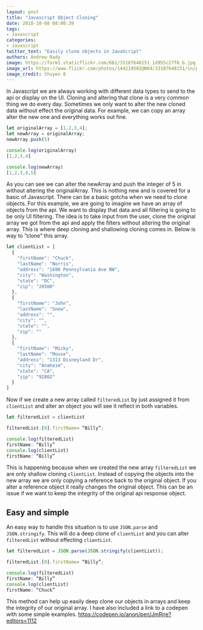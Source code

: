 ```yaml
---
layout: post
title: "Javascript Object Cloning"
date: 2018-10-08 08:00:39
tags:
- Javascript
categories:
- Javascript
twitter_text: "Easily clone objects in JavaScript"
authors: Andrew Rady 
image: https://farm1.staticflickr.com/662/33187648151_1d955c27f8_b.jpg
image_url: https://www.flickr.com/photos/144219502@N04/33187648151/in/photolist-SyFnyc-kwoER4-5JfofT-74J7Tr-93v3Uu-qnMB76-2k6wVZ-hkgDQn-s6ny87-bo5sQU-po3Gcn-avBpY7-agqKqj-onWNK4-asuj8-dV54t7-cDCYSN-qbpekY-qvG8sd-vdB6e-e391ip-4rZG52-vsmwxr-dK52hk-aispHU-7k8waH-fEwnAz-e6msZV-pUg4DB-7fc36Q-mQZiPR-311nS6-qQ13Vj-mkGPf2-AC3kz5-9AJ3Vu-6rdBqX-C6eZ1b-vazcSe-vrtoa7-6rcrvc-jfK8K8-efLNE1-6rcrct-jqq5Q9-6rdBMR-ifJPt6-6rhH1U-fhuyRe-brMosb
image_credit: thuyen 0
---
```

In Javascript we are always working with different data types to send to the api or display on the UI. Cloning and altering that clone is a very common thing we do every day. Sometimes we only want to alter the new cloned data without effect the original data. For example, we can copy an array alter the new one and everything works out fine.

```javascript
let originalArray = [1,2,3,4];
let newArray = originalArray;
newArray.push(5)

console.log(originalArray)
[1,2,3,4]

console.log(newArray)
[1,2,3,4,5]
```

As you can see we can alter the newArray and push the integer of 5 in without altering the originalArray. This is nothing new and is covered for a basic of Javascript. There can be a basic gotcha when we need to clone objects. For this example, we are going to imagine we have an array of objects from the api. We want to display that data and all filtering is going to be only UI filtering. The idea is to take input from the user, clone the original array we got from the api and apply the filters without altering the original array. This is where deep cloning and shallowing cloning comes in.  Below is way to “clone” this array.

```javascript
let clientList = [
  {
    "firstName": "Chuck",
    "lastName": "Norris",
    "address": "1600 Pennsylvania Ave NW",
    "city": "Washington",
    "state": "DC",
    "zip": "20500"
  },
  {
    "firstName": "John",
    "lastName": "Snow",
    "address": "",
    "city": "",
    "state": "",
    "zip": ""
  },
  {
    "firstName": "Micky",
    "lastName": "Mouse",
    "address": "1313 Disneyland Dr",
    "city": "Anaheim",
    "state": "CA",
    "zip": "92802"
  }
]
```

Now if we create a new array called `filteredList` by just assigned it from `clientList` and alter an object you will see it reflect in both variables.

```javascript
let filteredList = clientList

filteredList.[0].firstName= “Billy”;

console.log(filteredList)
firstName: “Billy”
console.log(clientList)
firstName: “Billy”
```

This is happening because when we created the new array `filteredList` we are only shallow cloning `clientList`. Instead of copying the objects into the new array we are only copying a reference back to the original object. If you alter a reference object it really changes the original object. This can be an issue if we want to keep the integrity of the original api response object. 

## Easy and simple

An easy way to handle this situation is to use `JSON.parse` and `JSON.stringify`. This will do a deep clone of `clientList` and you can alter `filteredList` without effecting `clientList`. 

```javascript
let filteredList = JSON.parse(JSON.stringify(clientList));

filteredList.[0].firstName= “Billy”;

console.log(filteredList)
firstName: “Billy”
console.log(clientList)
firstName: “Chuck”
```

This method can help up easily deep clone our objects in arrays and keep the integrity of our original array. I have also included a link to a codepen with some simple examples. https://codepen.io/anon/pen/JmRjre?editors=1112